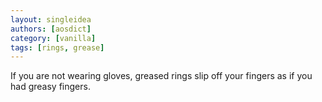 ```yaml
---
layout: singleidea
authors: [aosdict]
category: [vanilla]
tags: [rings, grease]
---
```

If you are not wearing gloves, greased rings slip off your fingers as if you had
greasy fingers.
